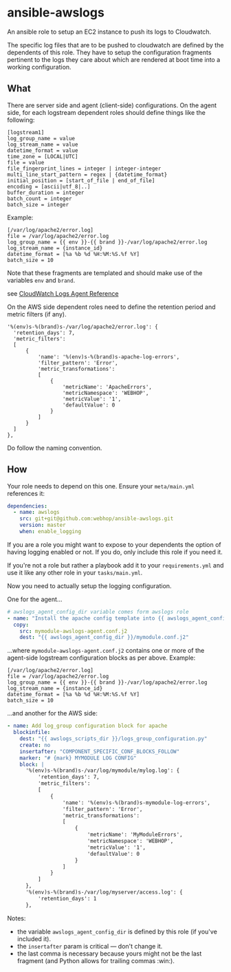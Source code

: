 ansible-awslogs
===============

An ansible role to setup an EC2 instance to push its logs to Cloudwatch.

The specific log files that are to be pushed to cloudwatch are defined by the dependents of this role. They have to setup the configuration fragments pertinent to the logs they care about which are rendered at boot time into a working configuration.

## What

There are server side and agent (client-side) configurations. On the agent side, for each logstream dependent roles should define things like the following:
```
[logstream1]
log_group_name = value
log_stream_name = value
datetime_format = value
time_zone = [LOCAL|UTC]
file = value
file_fingerprint_lines = integer | integer-integer
multi_line_start_pattern = regex | {datetime_format}
initial_position = [start_of_file | end_of_file]
encoding = [ascii|utf_8|..]
buffer_duration = integer
batch_count = integer
batch_size = integer
```
Example:
```
[/var/log/apache2/error.log]
file = /var/log/apache2/error.log
log_group_name = {{ env }}-{{ brand }}-/var/log/apache2/error.log
log_stream_name = {instance_id}
datetime_format = [%a %b %d %H:%M:%S.%f %Y]
batch_size = 10
```
Note that these fragments are templated and should make use of the variables `env` and `brand`.

see [CloudWatch Logs Agent Reference](http://docs.aws.amazon.com/AmazonCloudWatch/latest/logs/AgentReference.html)

On the AWS side dependent roles need to define the retention period and metric filters (if any).  

```
'%(env)s-%(brand)s-/var/log/apache2/error.log': {
  'retention_days': 7,
  'metric_filters':
  [
      {
          'name': '%(env)s-%(brand)s-apache-log-errors',
          'filter_pattern': 'Error',
          'metric_transformations':
          [
              {
                  'metricName': 'ApacheErrors',
                  'metricNamespace': 'WEBHOP',
                  'metricValue': '1',
                  'defaultValue': 0
              }
          ]
      }
  ]
},
```
Do follow the naming convention.

## How

Your role needs to depend on this one. Ensure your `meta/main.yml` references it:
```yaml
dependencies:
  - name: awslogs
    src: git+git@github.com:webhop/ansible-awslogs.git
    version: master
    when: enable_logging
```
If you are a role you might want to expose to your dependents the option of having logging enabled or not. If you do, only include this role if you need it.

If you're not a role but rather a playbook add it to your `requirements.yml` and use it like any other role in your `tasks/main.yml`.

Now you need to actually setup the logging configuration.

One for the agent…
```yaml
# awslogs_agent_config_dir variable comes form awslogs role
- name: "Install the apache config template into {{ awslogs_agent_config_dir }}"
  copy:
    src: mymodule-awslogs-agent.conf.j2
    dest: "{{ awslogs_agent_config_dir }}/mymodule.conf.j2"
```
…where `mymodule-awslogs-agent.conf.j2` contains one or more of the agent-side logstream configuration blocks as per above. Example:
```
[/var/log/apache2/error.log]
file = /var/log/apache2/error.log
log_group_name = {{ env }}-{{ brand }}-/var/log/apache2/error.log
log_stream_name = {instance_id}
datetime_format = [%a %b %d %H:%M:%S.%f %Y]
batch_size = 10
```
…and another for the AWS side:
```yaml
- name: Add log_group configuration block for apache
  blockinfile:
    dest: "{{ awslogs_scripts_dir }}/logs_group_configuration.py"
    create: no
    insertafter: "COMPONENT_SPECIFIC_CONF_BLOCKS_FOLLOW"
    marker: "# {mark} MYMODULE LOG CONFIG"
    block: |
      '%(env)s-%(brand)s-/var/log/mymodule/mylog.log': {
          'retention_days': 7,
          'metric_filters':
          [
              {
                  'name': '%(env)s-%(brand)s-mymodule-log-errors',
                  'filter_pattern': 'Error',
                  'metric_transformations':
                  [
                      {
                          'metricName': 'MyModuleErrors',
                          'metricNamespace': 'WEBHOP',
                          'metricValue': '1',
                          'defaultValue': 0
                      }
                  ]
              }
          ]
      },
      '%(env)s-%(brand)s-/var/log/myserver/access.log': {
          'retention_days': 1
      },
```
Notes:
 - the variable `awslogs_agent_config_dir` is defined by this role (if you've included it).
 - the `insertafter` param is critical — don't change it.
 - the last comma is necessary because yours might not be the last fragment (and Python allows for trailing commas :win:).
